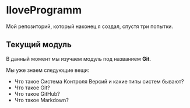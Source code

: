 # IloveProgramm
Мой репозиторий, который наконец я создал, спустя три попытки. 

## Текущий модуль
В данный момент мы изучаем модуль под названием **Git**.

Мы уже знаем следующие вещи:
* Что такое Система Контроля Версий и какие типы систем бывают?
* Что такое Git?
* Что такое GitHub?
* Что такое Markdown?
